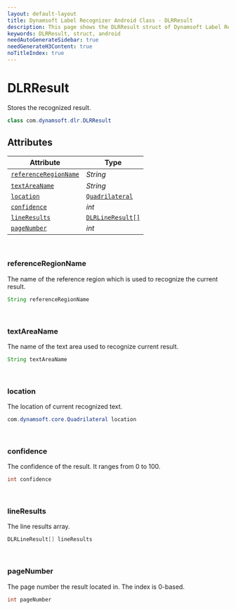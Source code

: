```yaml
---
layout: default-layout
title: Dynamsoft Label Recognizer Android Class - DLRResult
description: This page shows the DLRResult struct of Dynamsoft Label Recognizer for Android Language.
keywords: DLRResult, struct, android
needAutoGenerateSidebar: true
needGenerateH3Content: true
noTitleIndex: true
---
```



# DLRResult
Stores the recognized result.

```java
class com.dynamsoft.dlr.DLRResult
```  

## Attributes
  
| Attribute | Type |
|---------- | ---- |
| [`referenceRegionName`](#referenceregionname) | *String* |
| [`textAreaName`](#textareaname) | *String* |
| [`location`](#location) | [`Quadrilateral`](quadrilateral.md) |
| [`confidence`](#confidence) | *int* |
| [`lineResults`](#lineresults) | [`DLRLineResult[]`](dlr-line-result.md) |
| [`pageNumber`](#pagenumber) | *int* |


&nbsp;

### referenceRegionName
The name of the reference region which is used to recognize the current result.
```java
String referenceRegionName
```

&nbsp;

### textAreaName
The name of the text area used to recognize current result.
```java
String textAreaName
```

&nbsp;

### location
The location of current recognized text.
```java
com.dynamsoft.core.Quadrilateral location
```


&nbsp;

### confidence
The confidence of the result. It ranges from 0 to 100.
```java
int confidence
```


&nbsp;

### lineResults
The line results array.
```java
DLRLineResult[] lineResults
```

&nbsp;

### pageNumber
The page number the result located in. The index is 0-based.
```java
int pageNumber
```
